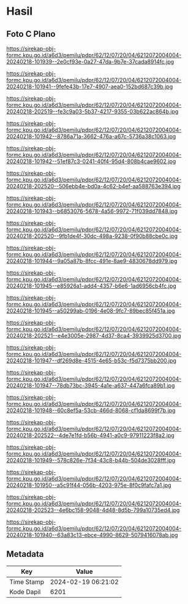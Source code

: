 # Hasil

## Foto C Plano

https://sirekap-obj-formc.kpu.go.id/a6d3/pemilu/pdpr/62/12/07/20/04/6212072004004-20240218-101939--2e0cf93e-0a27-47da-9b7e-37cada8914fc.jpg

https://sirekap-obj-formc.kpu.go.id/a6d3/pemilu/pdpr/62/12/07/20/04/6212072004004-20240218-101941--9fefe43b-17e7-4907-aea0-152bd687c39b.jpg

https://sirekap-obj-formc.kpu.go.id/a6d3/pemilu/pdpr/62/12/07/20/04/6212072004004-20240218-202519--fe3c9a03-5b37-4217-9355-03b622ac864b.jpg

https://sirekap-obj-formc.kpu.go.id/a6d3/pemilu/pdpr/62/12/07/20/04/6212072004004-20240218-101942--8786a71a-3662-476a-a67c-5736a38c1063.jpg

https://sirekap-obj-formc.kpu.go.id/a6d3/pemilu/pdpr/62/12/07/20/04/6212072004004-20240218-101942--51ef87c3-0241-40f4-95d4-808b4cae9602.jpg

https://sirekap-obj-formc.kpu.go.id/a6d3/pemilu/pdpr/62/12/07/20/04/6212072004004-20240218-202520--506ebb4e-bd0a-4c62-b4ef-aa588763e394.jpg

https://sirekap-obj-formc.kpu.go.id/a6d3/pemilu/pdpr/62/12/07/20/04/6212072004004-20240218-101943--b6853076-5678-4a56-9972-71f039dd7848.jpg

https://sirekap-obj-formc.kpu.go.id/a6d3/pemilu/pdpr/62/12/07/20/04/6212072004004-20240218-202520--9fb1de4f-30dc-498a-9238-0f90b88cbe0c.jpg

https://sirekap-obj-formc.kpu.go.id/a6d3/pemilu/pdpr/62/12/07/20/04/6212072004004-20240218-101944--9a05a87b-8fcc-491e-8ae9-4830678dd979.jpg

https://sirekap-obj-formc.kpu.go.id/a6d3/pemilu/pdpr/62/12/07/20/04/6212072004004-20240218-101945--e85926a1-add4-4357-b6e6-1ad6956cb4fc.jpg

https://sirekap-obj-formc.kpu.go.id/a6d3/pemilu/pdpr/62/12/07/20/04/6212072004004-20240218-101945--a50299ab-0196-4e08-9fc7-89bec85f451a.jpg

https://sirekap-obj-formc.kpu.go.id/a6d3/pemilu/pdpr/62/12/07/20/04/6212072004004-20240218-202521--e4e3005e-2987-4d37-8ca4-3939925d3700.jpg

https://sirekap-obj-formc.kpu.go.id/a6d3/pemilu/pdpr/62/12/07/20/04/6212072004004-20240218-101947--df269d8e-4515-4e65-b53c-f5d7375bb200.jpg

https://sirekap-obj-formc.kpu.go.id/a6d3/pemilu/pdpr/62/12/07/20/04/6212072004004-20240218-101947--78db73bc-3945-4a1e-a637-447a6fca89b1.jpg

https://sirekap-obj-formc.kpu.go.id/a6d3/pemilu/pdpr/62/12/07/20/04/6212072004004-20240218-101948--60c8ef5a-53cb-466d-8068-cf1da8699f7b.jpg

https://sirekap-obj-formc.kpu.go.id/a6d3/pemilu/pdpr/62/12/07/20/04/6212072004004-20240218-202522--4de7e1fd-b56b-4941-a0c9-97911223f8a2.jpg

https://sirekap-obj-formc.kpu.go.id/a6d3/pemilu/pdpr/62/12/07/20/04/6212072004004-20240218-101949--578c826e-7f34-43c8-b44b-504de3028fff.jpg

https://sirekap-obj-formc.kpu.go.id/a6d3/pemilu/pdpr/62/12/07/20/04/6212072004004-20240218-101950--a5c91f44-056b-4203-975e-8f0c9fafc7a1.jpg

https://sirekap-obj-formc.kpu.go.id/a6d3/pemilu/pdpr/62/12/07/20/04/6212072004004-20240218-202523--4e6bc158-9048-4d48-8d5b-799a10735ed4.jpg

https://sirekap-obj-formc.kpu.go.id/a6d3/pemilu/pdpr/62/12/07/20/04/6212072004004-20240218-101940--63a83c13-ebce-4990-8629-5079416078ab.jpg


## Metadata

| Key        | Value               |
| ---------- | ------------------- |
| Time Stamp | 2024-02-19 06:21:02 |
| Kode Dapil | 6201                |



